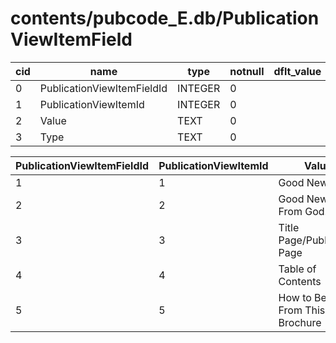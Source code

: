 # contents/pubcode_E.db/PublicationViewItemField

|cid|name|type|notnull|dflt_value|pk|
| - | -- | -- | ----- | -------- | - |
|0|PublicationViewItemFieldId|INTEGER|0||1|
|1|PublicationViewItemId|INTEGER|0||0|
|2|Value|TEXT|0||0|
|3|Type|TEXT|0||0|

| PublicationViewItemFieldId | PublicationViewItemId | Value | Type |
| - | - | - | - |
|1|1|Good News|name|
|2|2|Good News From God!|name|
|3|3|Title Page/Publishers’ Page|name|
|4|4|Table of Contents|name|
|5|5|How to Benefit From This Brochure|name|
